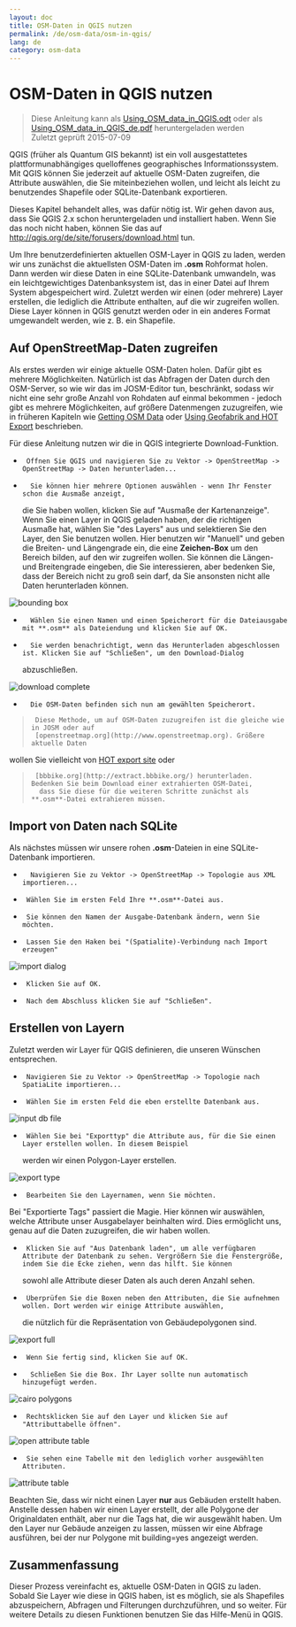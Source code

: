 ```yaml
---
layout: doc
title: OSM-Daten in QGIS nutzen
permalink: /de/osm-data/osm-in-qgis/
lang: de
category: osm-data
---
```


OSM-Daten in QGIS nutzen
=================

> Diese Anleitung kann als [Using_OSM_data_in_QGIS.odt](/files/Using_OSM_data_in_QGIS_de.odt) oder als [Using_OSM_data_in_QGIS_de.pdf](/files/Using_OSM_data_in_QGIS_de.pdf) heruntergeladen werden  
> Zuletzt geprüft 2015-07-09

QGIS (früher als Quantum GIS bekannt) ist ein voll ausgestattetes plattformunabhängiges quelloffenes geographisches Informationssystem. Mit QGIS können Sie jederzeit auf aktuelle OSM-Daten zugreifen, die Attribute auswählen, die Sie miteinbeziehen wollen, und leicht als leicht zu benutzendes Shapefile oder SQLite-Datenbank exportieren.

Dieses Kapitel behandelt alles, was dafür nötig ist. Wir gehen davon aus, dass Sie QGIS 2.x schon heruntergeladen und installiert haben. Wenn Sie das noch nicht haben, können Sie das auf <http://qgis.org/de/site/forusers/download.html> tun.

Um Ihre benutzerdefinierten aktuellen OSM-Layer in QGIS zu laden, werden wir uns zunächst die aktuellsten OSM-Daten im **.osm** Rohformat holen. Dann werden wir diese Daten in eine SQLite-Datenbank umwandeln, was ein leichtgewichtiges Datenbanksystem ist, das in einer Datei auf Ihrem System abgespeichert wird. Zuletzt werden wir einen (oder mehrere) Layer erstellen, die lediglich die Attribute enthalten, auf die wir zugreifen wollen. Diese Layer können in QGIS genutzt werden oder in ein anderes Format umgewandelt werden, wie z. B. ein Shapefile.

Auf OpenStreetMap-Daten zugreifen
---------------------------

Als erstes werden wir einige aktuelle OSM-Daten holen. Dafür gibt es mehrere Möglichkeiten.
Natürlich ist das Abfragen der Daten durch den OSM-Server, so wie wir das im JOSM-Editor tun, beschränkt, sodass wir nicht
eine sehr große Anzahl von Rohdaten auf einmal bekommen - jedoch gibt es mehrere Möglichkeiten, auf größere Datenmengen zuzugreifen, wie
in früheren Kapiteln wie [Getting OSM Data](/en/osm-data/getting-data) oder [Using Geofabrik and HOT Export](/en/osm-data/geofabrik-and-hot-export) beschrieben.

Für diese Anleitung nutzen wir die in QGIS integrierte Download-Funktion.

-      Öffnen Sie QGIS und navigieren Sie zu Vektor -> OpenStreetMap -> OpenStreetMap -> Daten herunterladen...
-       Sie können hier mehrere Optionen auswählen - wenn Ihr Fenster schon die Ausmaße anzeigt,
	die Sie haben wollen, klicken Sie auf "Ausmaße der Kartenanzeige". Wenn Sie einen Layer in QGIS geladen haben, der die richtigen Ausmaße hat,
	wählen Sie "des Layers" aus und selektieren Sie den Layer, den Sie benutzen wollen. Hier benutzen wir "Manuell"
	und geben die Breiten- und Längengrade ein, die eine **Zeichen-Box** um den Bereich bilden, auf den wir
	zugreifen wollen. Sie können die Längen- und Breitengrade eingeben, die Sie interessieren, aber bedenken Sie,
	dass der Bereich nicht zu groß sein darf, da Sie ansonsten nicht alle Daten herunterladen können.

![bounding box][]

-       Wählen Sie einen Namen und einen Speicherort für die Dateiausgabe mit **.osm** als Dateiendung und klicken Sie auf OK.
-       Sie werden benachrichtigt, wenn das Herunterladen abgeschlossen ist. Klicken Sie auf "Schließen", um den Download-Dialog
	abzuschließen.

![download complete][]

-       Die OSM-Daten befinden sich nun am gewählten Speicherort.

>      Diese Methode, um auf OSM-Daten zuzugreifen ist die gleiche wie in JOSM oder auf
>      [openstreetmap.org](http://www.openstreetmap.org). Größere aktuelle Daten
wollen Sie vielleicht von [HOT export site](http://export.hotosm.org) oder
>      [bbbike.org](http://extract.bbbike.org/) herunterladen. Bedenken Sie beim Download einer extrahierten OSM-Datei,
>       dass Sie diese für die weiteren Schritte zunächst als **.osm**-Datei extrahieren müssen.

Import von Daten nach SQLite
---------------------------

Als nächstes müssen wir unsere rohen **.osm**-Dateien in eine SQLite-Datenbank importieren.

-       Navigieren Sie zu Vektor -> OpenStreetMap -> Topologie aus XML importieren...
-      Wählen Sie im ersten Feld Ihre **.osm**-Datei aus.
-      Sie können den Namen der Ausgabe-Datenbank ändern, wenn Sie möchten.
-      Lassen Sie den Haken bei "(Spatialite)-Verbindung nach Import erzeugen"

![import dialog][]

-      Klicken Sie auf OK.
-      Nach dem Abschluss klicken Sie auf "Schließen".

Erstellen von Layern
--------------

Zuletzt werden wir Layer für QGIS definieren, die unseren Wünschen entsprechen.

-      Navigieren Sie zu Vektor -> OpenStreetMap -> Topologie nach SpatiaLite importieren...
-      Wählen Sie im ersten Feld die eben erstellte Datenbank aus.

![input db file][]

-      Wählen Sie bei "Exporttyp" die Attribute aus, für die Sie einen Layer erstellen wollen. In diesem Beispiel
	werden wir einen Polygon-Layer erstellen.

![export type][]

-      Bearbeiten Sie den Layernamen, wenn Sie möchten.

Bei "Exportierte Tags" passiert die Magie. Hier können wir auswählen, welche Attribute
unser Ausgabelayer beinhalten wird. Dies ermöglicht uns, genau auf die Daten zuzugreifen, die wir
haben wollen.

-      Klicken Sie auf "Aus Datenbank laden", um alle verfügbaren Attribute der Datenbank zu sehen. Vergrößern Sie die Fenstergröße, indem Sie die Ecke ziehen, wenn das hilft. Sie können
	sowohl alle Attribute dieser Daten als auch deren Anzahl  sehen.
-      Überprüfen Sie die Boxen neben den Attributen, die Sie aufnehmen wollen. Dort werden wir einige Attribute auswählen,
	die nützlich für die Repräsentation von Gebäudepolygonen sind.

![export full][]

-      Wenn Sie fertig sind, klicken Sie auf OK.
-       Schließen Sie die Box. Ihr Layer sollte nun automatisch hinzugefügt werden.

![cairo polygons][]

-      Rechtsklicken Sie auf den Layer und klicken Sie auf "Attributtabelle öffnen".

![open attribute table][]

-      Sie sehen eine Tabelle mit den lediglich vorher ausgewählten Attributen.

![attribute table][]

Beachten Sie, dass wir nicht einen Layer **nur** aus Gebäuden erstellt haben. Anstelle dessen haben wir einen Layer erstellt,
der alle Polygone der Originaldaten enthält, aber nur die Tags hat, die wir 
ausgewählt haben. Um den Layer nur Gebäude anzeigen zu lassen, müssen wir eine Abfrage ausführen,
bei der nur Polygone mit building=yes angezeigt werden.

Zusammenfassung
-------

Dieser Prozess vereinfacht es, aktuelle OSM-Daten in QGIS zu laden. Sobald Sie
Layer wie diese in QGIS haben, ist es möglich, sie als Shapefiles abzuspeichern, Abfragen und Filterungen durchzuführen,
und so weiter. Für weitere Details zu diesen Funktionen benutzen Sie das Hilfe-Menü in QGIS.


[bounding box]: /images/osm-data/bounding_box.de.png
[download complete]: /images/osm-data/download_complete.de.png
[import dialog]: /images/osm-data/import_dialog.de.png
[input db file]: /images/osm-data/input_db_file.de.png
[export type]: /images/osm-data/export_type.de.png
[export full]: /images/osm-data/export_full.de.png
[cairo polygons]: /images/osm-data/cairo_polygons.de.png
[open attribute table]: /images/osm-data/open_attribute_table.de.png
[attribute table]: /images/osm-data/attribute_table.de.png
